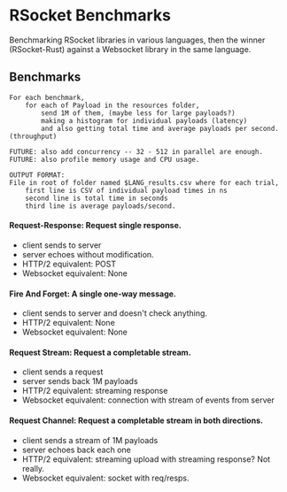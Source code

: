 # RSocket Benchmarks
Benchmarking RSocket libraries in various languages, then the winner (RSocket-Rust) against a Websocket library in the same language.


Benchmarks
---

    For each benchmark, 
        for each of Payload in the resources folder,
            send 1M of them, (maybe less for large payloads?)
            making a histogram for individual payloads (latency)
            and also getting total time and average payloads per second. (throughput)
            
    FUTURE: also add concurrency -- 32 - 512 in parallel are enough.
    FUTURE: also profile memory usage and CPU usage.
    
    OUTPUT FORMAT:
    File in root of folder named $LANG_results.csv where for each trial,
        first line is CSV of individual payload times in ns
        second line is total time in seconds
        third line is average payloads/second.
    
#### Request-Response: Request single response.
- client sends to server
- server echoes without modification.
- HTTP/2 equivalent: POST
- Websocket equivalent: None

#### Fire And Forget: A single one-way message.
- client sends to server and doesn't check anything.
- HTTP/2 equivalent: None
- Websocket equivalent: None

#### Request Stream: Request a completable stream.
- client sends a request
- server sends back 1M payloads
- HTTP/2 equivalent: streaming response
- Websocket equivalent: connection with stream of events from server

#### Request Channel: Request a completable stream in both directions.
- client sends a stream of 1M payloads
- server echoes back each one
- HTTP/2 equivalent: streaming upload with streaming response? Not really.
- Websocket equivalent: socket with req/resps.

